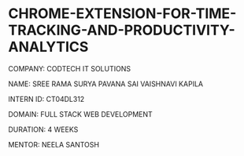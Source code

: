 # CHROME-EXTENSION-FOR-TIME-TRACKING-AND-PRODUCTIVITY-ANALYTICS
COMPANY: CODTECH IT SOLUTIONS

NAME: SREE RAMA SURYA PAVANA SAI VAISHNAVI KAPILA

INTERN ID: CT04DL312

DOMAIN: FULL STACK WEB DEVELOPMENT

DURATION: 4 WEEKS

MENTOR: NEELA SANTOSH
